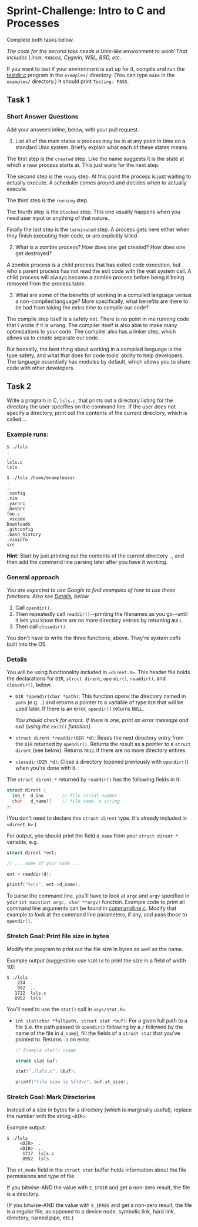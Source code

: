 # Sprint-Challenge: Intro to C and Processes

Complete both tasks below.

_The code for the second task needs a Unix-like environment to work! That includes
Linux, macos, Cygwin, WSL, BSD, etc._

If you want to test if your environment is set up for it, compile and run the
[testdir.c](examples/testdir.c) program in the `examples/` directory. (You can
type `make` in the `examples/` directory.) It should print `Testing: PASS`.

## Task 1

### Short Answer Questions

Add your answers inline, below, with your pull request.

1.  List all of the main states a process may be in at any point in time on a standard Unix system. Briefly explain what each of these states means.

The first step is the `created` step. Like the name suggests it is the state at which a new process starts at. This just waits for the next step.

The second step is the `ready` step. At this point the process is just waiting to actually execute. A scheduler comes around and decides when to actually execute.

The third step is the `running` step.

The fourth step is the `blocked` step. This one usually happens when you need user input or anything of that nature.

Finally the last step is the `terminated` step. A process gets here either when they finish executing their code, or are explicitly killed.

2.  What is a zombie process? How does one get created? How does one get destroyed?

A zombie process is a child process that has exited code execution, but who's parent process has not read the exit code with the wait system call. A child process will always become a zombie process before being it being removed from the process table.

3.  What are some of the benefits of working in a compiled language versus a non-compiled language? More specifically, what benefits are there to be had from taking the extra time to compile our code?

The compile step itself is a safety net. There is no point in me running code that I wrote if it is wrong. The compiler itself is also able to make many optimizations to your code. The compiler also has a linker step, which allows us to create separate our code.

But honestly, the best thing about working in a compiled language is the type safety, and what that does for code tools' ability to help developers. The language essentially has modules by default, which allows you to share code with other developers.

## Task 2

Write a program in C, `lsls.c`, that prints out a directory listing for the
directory the user specifies on the command line. If the user does not specify a
directory, print out the contents of the current directory, which is called `.`.

### Example runs:

```
$ ./lsls
.
..
lsls.c
lsls

$ ./lsls /home/exampleuser
.
..
.config
.vim
.yarnrc
.bashrc
foo.c
.vscode
Downloads
.gitconfig
.bash_history
.viminfo
src
```

**Hint**: Start by just printing out the contents of the current directory `.`,
and then add the command line parsing later after you have it working.

### General approach

_You are expected to use Google to find examples of how to use these functions.
Also see [Details](#details), below._

1.  Call `opendir()`.
2.  Then repeatedly call `readdir()`--printing the filenames as you go--until it
    lets you know there are no more directory entries by returning `NULL`.
3.  Then call `closedir()`.

You don't have to write the three functions, above. They're _system calls_ built
into the OS.

### Details

You will be using functionality included in `<dirent.h>`. This header file holds
the declarations for `DIR`, `struct dirent`, `opendir()`, `readdir()`, and
`closedir()`, below.

- `DIR *opendir(char *path)`: This function opens the directory named in `path`
  (e.g. `.`) and returns a pointer to a variable of type `DIR` that will be used
  later. If there is an error, `opendir()` returns `NULL`.

  _You should check for errors. If there is one, print an error message and exit
  (using the `exit()` function)._

- `struct dirent *readdir(DIR *d)`: Reads the next directory entry from the
  `DIR` returned by `opendir()`. Returns the result as a pointer to a `struct dirent` (see below). Returns `NULL` if there are no more directory entires.

- `closedir(DIR *d)`: Close a directory (opened previously with `opendir()`)
  when you're done with it.

The `struct dirent *` returned by `readdir()` has the following fields in it:

```c
struct dirent {
  ino_t  d_ino       // file serial number
  char   d_name[]    // file name, a string
};
```

(You don't need to declare this `struct dirent` type. It's already included in
`<dirent.h>`.)

For output, you should print the field `d_name` from your `struct dirent *`
variable, e.g.

```c
struct dirent *ent;

// ... some of your code ...

ent = readdir(d);

printf("%s\n", ent->d_name);
```

To parse the command line, you'll have to look at `argc` and `argv` specified in
your `int main(int argc, char **argv)` function. Example code to print all
command line arguments can be found in [commandline.c](examples/commandline.c).
Modify that example to look at the command line parameters, if any, and pass
those to `opendir()`.

### Stretch Goal: Print file size in bytes

Modify the program to print out the file size in bytes as well as the name.

Example output (suggestion: use `%10lld` to print the size in a field of width
10):

```
$ ./lsls
    224  .
    992  ..
   1722  lsls.c
   8952  lsls
```

You'll need to use the `stat()` call in `<sys/stat.h>`.

- `int stat(char *fullpath, struct stat *buf)`: For a given full path to a file
  (i.e. the path passed to `opendir()` following by a `/` followed by the name
  of the file in `d_name`), fill the fields of a `struct stat` that you've
  pointed to. Returns `-1` on error.

  ```c
  // Example stat() usage

  struct stat buf;

  stat("./lsls.c", &buf);

  printf("file size is %lld\n", buf.st_size);
  ```

### Stretch Goal: Mark Directories

Instead of a size in bytes for a directory (which is marginally useful), replace
the number with the string `<DIR>`.

Example output:

```
$ ./lsls
     <DIR>  .
     <DIR>  ..
      1717  lsls.c
      8952  lsls
```

The `st_mode` field in the `struct stat` buffer holds information about the file
permissions and type of file.

If you bitwise-AND the value with `S_IFDIR` and get a non-zero result, the file
is a directory.

(If you bitwise-AND the value with `S_IFREG` and get a non-zero result, the file
is a regular file, as opposed to a device node, symbolic link, hard link,
directory, named pipe, etc.)
